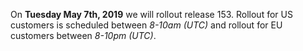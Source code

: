 On **Tuesday May 7th, 2019** we will rollout release 153. Rollout for US customers is scheduled between *8-10am (UTC)* and rollout for EU customers between *8-10pm (UTC)*.
